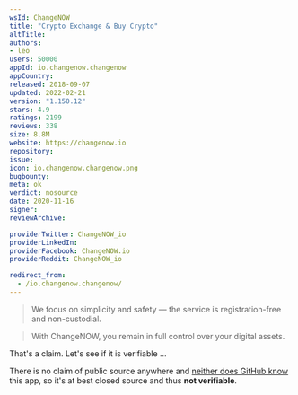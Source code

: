 ```yaml
---
wsId: ChangeNOW
title: "Crypto Exchange & Buy Crypto"
altTitle: 
authors:
- leo
users: 50000
appId: io.changenow.changenow
appCountry: 
released: 2018-09-07
updated: 2022-02-21
version: "1.150.12"
stars: 4.9
ratings: 2199
reviews: 338
size: 8.8M
website: https://changenow.io
repository: 
issue: 
icon: io.changenow.changenow.png
bugbounty: 
meta: ok
verdict: nosource
date: 2020-11-16
signer: 
reviewArchive:

providerTwitter: ChangeNOW_io
providerLinkedIn: 
providerFacebook: ChangeNOW.io
providerReddit: ChangeNOW_io

redirect_from:
  - /io.changenow.changenow/
---
```


> We focus on simplicity and safety — the service is registration-free and non-custodial.

> With ChangeNOW, you remain in full control over your digital assets.

That's a claim. Let's see if it is verifiable ...

There is no claim of public source anywhere and
[neither does GitHub know](https://github.com/search?q=%22io.changenow.changenow%22)
this app, so it's at best closed source and thus **not verifiable**.
